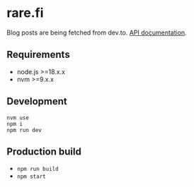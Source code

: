 # rare.fi

Blog posts are being fetched from dev.to. [API documentation](https://developers.forem.com/api/v1).

## Requirements

- node.js >=18.x.x
- nvm >=9.x.x

## Development

```
nvm use
npm i
npm run dev
```

## Production build

- `npm run build`
- `npm start`

